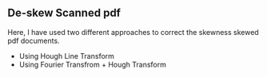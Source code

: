 ## De-skew Scanned pdf ##

Here, I have used two different approaches to correct the skewness skewed pdf documents.
* Using Hough Line Transform
* Using Fourier Transfrom + Hough Transform